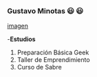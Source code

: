 ### Gustavo Minotas 	😃 :smiley:
[imagen](https://cdn.shortpixel.ai/client/q_glossy,ret_img,w_1875/https://computacioninteractiva.com/wp-content/uploads/2019/07/INVERTIR-EN-TECNOLOGIA.png)

-**Estudios**
1. Preparación Básica Geek
2. Taller de Emprendimiento
3. Curso de Sabre


<!--
**Gminotas68/Gminotas68** is a ✨ _special_ ✨ repository because its `README.md` (this file) appears on your GitHub profile.

Here are some ideas to get you started:

- 🔭 I’m currently working on ...
- 🌱 I’m currently learning ...
- 👯 I’m looking to collaborate on ...
- 🤔 I’m looking for help with ...
- 💬 Ask me about ...
- 📫 How to reach me: ...
- 😄 Pronouns: ...
- ⚡ Fun fact: ...
-->
